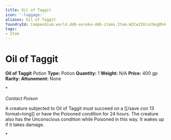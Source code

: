 ```yaml
---
title: Oil of Taggit
icon: ':luggage:'
aliases: Oil of Taggit
foundryId: Compendium.world.ddb-eureka-ddb-items.Item.W2CwI2UraJ9ogDh4
tags:
- Item
---
```


# Oil of Taggit

**Oil of Taggit**
_Potion_
**Type:** Potion
**Quantity:** 1
**Weight:** N/A
**Price:** 400 gp
**Rarity:** 
**Attunement:** None

*<p>*Contact Poison*

A creature subjected to Oil of Taggit must succeed on a [[/save con 13 format=long]] or have the Poisoned condition for 24 hours. The creature also has the Unconscious condition while Poisoned in this way. It wakes up if it takes damage.</p>*